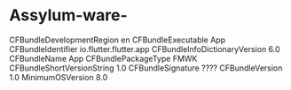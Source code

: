 # Assylum-ware-
<?xml version="1.0" encoding="UTF-8"?>
<!DOCTYPE plist PUBLIC "-//Apple//DTD PLIST 1.0//EN" "http://www.apple.com/DTDs/PropertyList-1.0.dtd">
<plist version="1.0">
<dict>
  <key>CFBundleDevelopmentRegion</key>
  <string>en</string>
  <key>CFBundleExecutable</key>
  <string>App</string>
  <key>CFBundleIdentifier</key>
  <string>io.flutter.flutter.app</string>
  <key>CFBundleInfoDictionaryVersion</key>
  <string>6.0</string>
  <key>CFBundleName</key>
  <string>App</string>
  <key>CFBundlePackageType</key>
  <string>FMWK</string>
  <key>CFBundleShortVersionString</key>
  <string>1.0</string>
  <key>CFBundleSignature</key>
  <string>????</string>
  <key>CFBundleVersion</key>
  <string>1.0</string>
  <key>MinimumOSVersion</key>
  <string>8.0</string>
</dict>
</plist>

